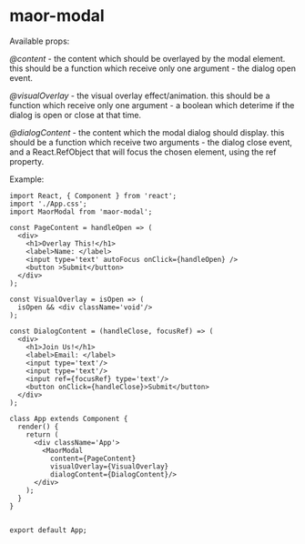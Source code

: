 # maor-modal

Available props:

*@content* - the content which should be overlayed by the modal element. this should be a function which 
receive only one argument - the dialog open event.

*@visualOverlay* - the visual overlay effect/animation. this should be a function which receive only one argument - 
a boolean which deterime if the dialog is open or close at that time.

*@dialogContent* - the content which the modal dialog should display. this should be a function which receive two arguments - the dialog close event, and a React.RefObject that will focus the chosen element, using the ref property.

Example:

```
import React, { Component } from 'react';
import './App.css';
import MaorModal from 'maor-modal';

const PageContent = handleOpen => (
  <div>
    <h1>Overlay This!</h1>
    <label>Name: </label>
    <input type='text' autoFocus onClick={handleOpen} />
    <button >Submit</button>
  </div>
);

const VisualOverlay = isOpen => (
  isOpen && <div className='void'/>
);

const DialogContent = (handleClose, focusRef) => (
  <div>
    <h1>Join Us!</h1>
    <label>Email: </label>
    <input type='text'/>
    <input type='text'/>
    <input ref={focusRef} type='text'/>
    <button onClick={handleClose}>Submit</button>
  </div>
);

class App extends Component {
  render() {
    return (
      <div className='App'>
        <MaorModal
          content={PageContent}
          visualOverlay={VisualOverlay}
          dialogContent={DialogContent}/>
      </div>
    );
  }
}


export default App;

```